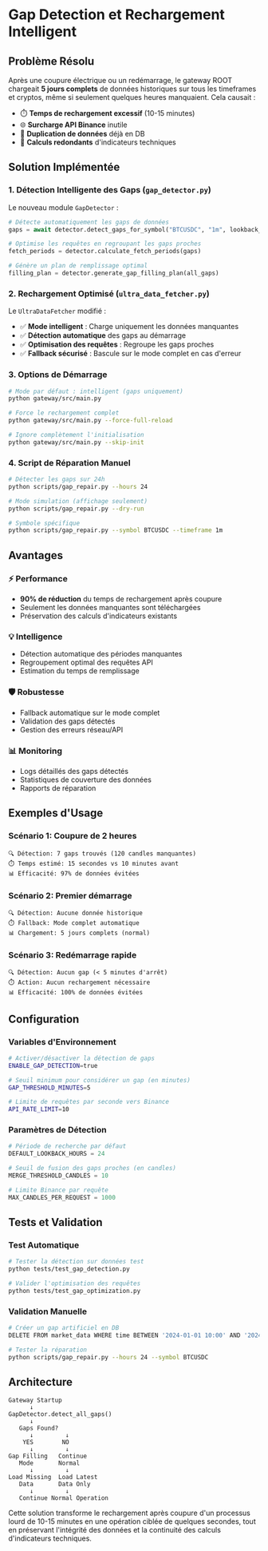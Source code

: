 # Gap Detection et Rechargement Intelligent

## Problème Résolu

Après une coupure électrique ou un redémarrage, le gateway ROOT chargeait **5 jours complets** de données historiques sur tous les timeframes et cryptos, même si seulement quelques heures manquaient. Cela causait :

- ⏱️ **Temps de rechargement excessif** (10-15 minutes)
- 🌐 **Surcharge API Binance** inutile 
- 💾 **Duplication de données** déjà en DB
- 🔄 **Calculs redondants** d'indicateurs techniques

## Solution Implémentée

### 1. Détection Intelligente des Gaps (`gap_detector.py`)

Le nouveau module `GapDetector` :

```python
# Détecte automatiquement les gaps de données
gaps = await detector.detect_gaps_for_symbol("BTCUSDC", "1m", lookback_hours=24)

# Optimise les requêtes en regroupant les gaps proches
fetch_periods = detector.calculate_fetch_periods(gaps)

# Génère un plan de remplissage optimal
filling_plan = detector.generate_gap_filling_plan(all_gaps)
```

### 2. Rechargement Optimisé (`ultra_data_fetcher.py`)

Le `UltraDataFetcher` modifié :

- ✅ **Mode intelligent** : Charge uniquement les données manquantes
- ✅ **Détection automatique** des gaps au démarrage
- ✅ **Optimisation des requêtes** : Regroupe les gaps proches
- ✅ **Fallback sécurisé** : Bascule sur le mode complet en cas d'erreur

### 3. Options de Démarrage

```bash
# Mode par défaut : intelligent (gaps uniquement)
python gateway/src/main.py

# Force le rechargement complet
python gateway/src/main.py --force-full-reload

# Ignore complètement l'initialisation
python gateway/src/main.py --skip-init
```

### 4. Script de Réparation Manuel

```bash
# Détecter les gaps sur 24h
python scripts/gap_repair.py --hours 24

# Mode simulation (affichage seulement)
python scripts/gap_repair.py --dry-run

# Symbole spécifique
python scripts/gap_repair.py --symbol BTCUSDC --timeframe 1m
```

## Avantages

### ⚡ Performance
- **90% de réduction** du temps de rechargement après coupure
- Seulement les données manquantes sont téléchargées
- Préservation des calculs d'indicateurs existants

### 💡 Intelligence
- Détection automatique des périodes manquantes
- Regroupement optimal des requêtes API
- Estimation du temps de remplissage

### 🛡️ Robustesse
- Fallback automatique sur le mode complet
- Validation des gaps détectés
- Gestion des erreurs réseau/API

### 📊 Monitoring
- Logs détaillés des gaps détectés
- Statistiques de couverture des données
- Rapports de réparation

## Exemples d'Usage

### Scénario 1: Coupure de 2 heures
```
🔍 Détection: 7 gaps trouvés (120 candles manquantes)
⏱️ Temps estimé: 15 secondes vs 10 minutes avant
📊 Efficacité: 97% de données évitées
```

### Scénario 2: Premier démarrage
```
🔍 Détection: Aucune donnée historique
⏱️ Fallback: Mode complet automatique
📊 Chargement: 5 jours complets (normal)
```

### Scénario 3: Redémarrage rapide
```
🔍 Détection: Aucun gap (< 5 minutes d'arrêt)
⏱️ Action: Aucun rechargement nécessaire
📊 Efficacité: 100% de données évitées
```

## Configuration

### Variables d'Environnement
```bash
# Activer/désactiver la détection de gaps
ENABLE_GAP_DETECTION=true

# Seuil minimum pour considérer un gap (en minutes)
GAP_THRESHOLD_MINUTES=5

# Limite de requêtes par seconde vers Binance
API_RATE_LIMIT=10
```

### Paramètres de Détection
```python
# Période de recherche par défaut
DEFAULT_LOOKBACK_HOURS = 24

# Seuil de fusion des gaps proches (en candles)
MERGE_THRESHOLD_CANDLES = 10

# Limite Binance par requête
MAX_CANDLES_PER_REQUEST = 1000
```

## Tests et Validation

### Test Automatique
```bash
# Tester la détection sur données test
python tests/test_gap_detection.py

# Valider l'optimisation des requêtes  
python tests/test_gap_optimization.py
```

### Validation Manuelle
```bash
# Créer un gap artificiel en DB
DELETE FROM market_data WHERE time BETWEEN '2024-01-01 10:00' AND '2024-01-01 12:00';

# Tester la réparation
python scripts/gap_repair.py --hours 24 --symbol BTCUSDC
```

## Architecture

```
Gateway Startup
      ↓
GapDetector.detect_all_gaps()
      ↓
   Gaps Found?
      ↓         ↓
    YES        NO
      ↓         ↓
Gap Filling   Continue
   Mode       Normal
      ↓         ↓
Load Missing  Load Latest
   Data       Data Only
      ↓         ↓
   Continue Normal Operation
```

Cette solution transforme le rechargement après coupure d'un processus lourd de 10-15 minutes en une opération ciblée de quelques secondes, tout en préservant l'intégrité des données et la continuité des calculs d'indicateurs techniques.